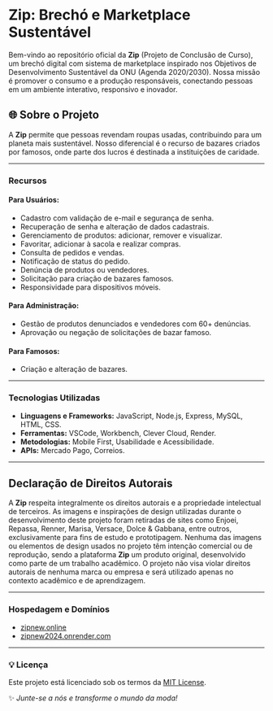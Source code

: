 
# Zip: Brechó e Marketplace Sustentável

Bem-vindo ao repositório oficial da **Zip** (Projeto de Conclusão de Curso), um brechó digital com sistema de marketplace inspirado nos Objetivos de Desenvolvimento Sustentável da ONU (Agenda 2020/2030). Nossa missão é promover o consumo e a produção responsáveis, conectando pessoas em um ambiente interativo, responsivo e inovador.


## 🌐 Sobre o Projeto

A **Zip** permite que pessoas revendam roupas usadas, contribuindo para um planeta mais sustentável. Nosso diferencial é o recurso de bazares criados por famosos, onde parte dos lucros é destinada a instituições de caridade.

---

###  Recursos

#### Para Usuários:
- Cadastro com validação de e-mail e segurança de senha.
- Recuperação de senha e alteração de dados cadastrais.
- Gerenciamento de produtos: adicionar, remover e visualizar.
- Favoritar, adicionar à sacola e realizar compras.
- Consulta de pedidos e vendas.
- Notificação de status do pedido.
- Denúncia de produtos ou vendedores.
- Solicitação para criação de bazares famosos.
- Responsividade para dispositivos móveis.

#### Para Administração:
- Gestão de produtos denunciados e vendedores com 60+ denúncias.
- Aprovação ou negação de solicitações de bazar famoso.

#### Para Famosos:
- Criação e alteração de bazares.

---

###  Tecnologias Utilizadas
- **Linguagens e Frameworks:** JavaScript, Node.js, Express, MySQL, HTML, CSS.
- **Ferramentas:** VSCode, Workbench, Clever Cloud, Render.
- **Metodologias:** Mobile First, Usabilidade e Acessibilidade.
- **APIs:** Mercado Pago, Correios.

---

##  Declaração de Direitos Autorais

A **Zip** respeita integralmente os direitos autorais e a propriedade intelectual de terceiros. As imagens e inspirações de design utilizadas durante o desenvolvimento deste projeto foram retiradas de sites como Enjoei, Repassa, Renner, Marisa, Versace, Dolce & Gabbana, entre outros, exclusivamente para fins de estudo e prototipagem. Nenhuma das imagens ou elementos de design usados no projeto têm intenção comercial ou de reprodução, sendo a plataforma **Zip** um produto original, desenvolvido como parte de um trabalho acadêmico. O projeto não visa violar direitos autorais de nenhuma marca ou empresa e será utilizado apenas no contexto acadêmico e de aprendizagem.

---

###  Hospedagem e Domínios
- [zipnew.online](https://zipnew.online)
- [zipnew2024.onrender.com](https://zipnew2024.onrender.com)

---

### 💡 Licença
Este projeto está licenciado sob os termos da [MIT License](LICENSE).

✨ *Junte-se a nós e transforme o mundo da moda!*

